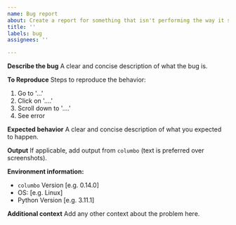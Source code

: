 ```yaml
---
name: Bug report
about: Create a report for something that isn't performing the way it should
title: ''
labels: bug
assignees: ''

---
```


**Describe the bug**
A clear and concise description of what the bug is.

**To Reproduce**
Steps to reproduce the behavior:
1. Go to '...'
2. Click on '....'
3. Scroll down to '....'
4. See error

**Expected behavior**
A clear and concise description of what you expected to happen.

**Output**
If applicable, add output from `columbo` (text is preferred over screenshots).

**Environment information:**
 - `columbo` Version [e.g. 0.14.0]
 - OS: [e.g. Linux]
 - Python Version [e.g. 3.11.1]

**Additional context**
Add any other context about the problem here.
